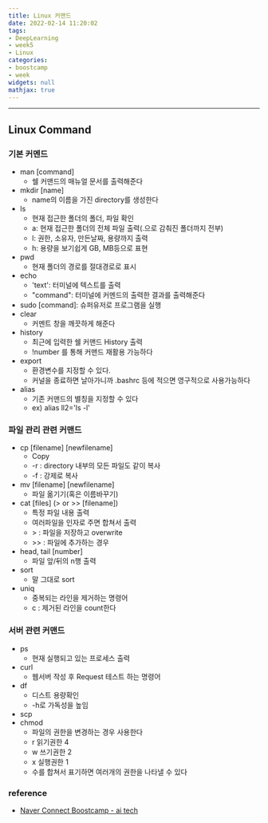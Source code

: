 ```yaml
---
title: Linux 커맨드
date: 2022-02-14 11:20:02
tags:
- DeepLearning
- week5
- Linux
categories:
- boostcamp
- week
widgets: null
mathjax: true
---
```

***
## Linux Command
### 기본 커멘드
* man [command]
  * 쉘 커맨드의 매뉴얼 문서를 출력해준다
* mkdir [name]
  * name의 이름을 가진 directory를 생성한다
* ls
  * 현재 접근한 폴더의 폴더, 파일 확인
  * a: 현재 접근한 폴더의 전체 파일 출력(.으로 감춰진 폴더까지 전부)
  * l: 권한, 소유자, 만든날짜, 용량까지 출력
  * h: 용량을 보기쉽게 GB, MB등으로 표현
* pwd
  * 현재 폴더의 경로를 절대경로로 표시
* echo
  * 'text': 터미널에 텍스트를 출력
  * "command": 터미널에 커멘드의 출력한 결과를 출력해준다
* sudo [command]: 슈퍼유저로 프로그램을 실행
* clear
  * 커멘트 창을 깨끗하게 해준다  
* history
  * 최근에 입력한 쉘 커맨드 History 출력
  * !number 를 통해 커맨드 재활용 가능하다
* export
  * 환경변수를 지정할 수 있다.
  * 커널을 종료하면 날아가니까 .bashrc 등에 적으면 영구적으로 사용가능하다
* alias
  * 기존 커맨드의 별칭을 지정할 수 있다
  * ex) alias ll2='ls -l'

### 파일 관리 관련 커맨드
* cp [filename] [newfilename]
  * Copy
  * -r : directory 내부의 모든 파일도 같이 복사
  * -f : 강제로 복사
* mv [filename] [newfilename]
  * 파일 옮기기(혹은 이름바꾸기)
* cat [files] (\> or \>\> [filename]) 
  * 특정 파일 내용 출력
  * 여러파일을 인자로 주면 합쳐서 출력
  * \> : 파일을 저장하고 overwrite
  * \>\> : 파일에 추가하는 경우
* head, tail [number]
  * 파일 앞/뒤의 n행 출력
* sort
  * 말 그대로 sort
* uniq
  * 중복되는 라인을 제거하는 명령어
  * c : 제거된 라인을 count한다

### 서버 관련 커맨드
* ps
  * 현재 실행되고 있는 프로세스 출력
* curl
  * 웹서버 작성 후 Request 테스트 하는 명령어
* df
  * 디스트 용량확인
  * -h로 가독성을 높임
* scp
* chmod
  * 파일의 권한을 변경하는 경우 사용한다
  * r 읽기권한 4
  * w 쓰기권한 2
  * x 실행권한 1
  * 수를 합쳐서 표기하면 여러개의 권한을 나타낼 수 있다

### reference
* [Naver Connect Boostcamp - ai tech](https://boostcamp.connect.or.kr/program_ai.html)